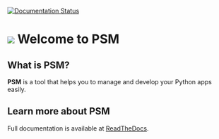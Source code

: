 [![Documentation Status](https://readthedocs.org/projects/python-script-manager/badge/?version=latest)](https://python-script-manager.readthedocs.io/en/latest/?badge=latest)

# <img src="https://raw.githubusercontent.com/YunisDEV/myp/master/assets/myp.svg"/> Welcome to PSM

## What is PSM?
**PSM** is a tool that helps you to manage and develop your Python apps easily.

## Learn more about PSM

Full documentation is available at [ReadTheDocs](https://python-script-manager.readthedocs.io).